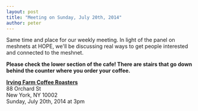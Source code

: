 ```yaml
---
layout: post
title: "Meeting on Sunday, July 20th, 2014"
author: peter
---
```


Same time and place for our weekly meeting. In light of the panel on meshnets at HOPE, we'll be discussing real ways
to get people interested and connected to the meshnet.

__Please check the lower section of the cafe! There are stairs that go down behind the counter where you order your coffee.__

__[Irving Farm Coffee Roasters](https://www.google.com/maps/place/Irving+Farm+Coffee+Roasters/@40.7179886,-73.9902479,17z/data=!3m1!4b1!4m2!3m1!1s0x89c259873f0067c1:0x5aede67045aa029f)__<br>
88 Orchard St<br>
New York, NY 10002<br>
Sunday, July 20th, 2014 at 3pm
